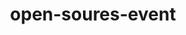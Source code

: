 ---
title: open-soures-event
layout: page
description: open-soures-event
bodyClass: page-open-soures-event
---